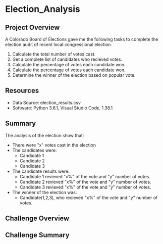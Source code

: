 # Election_Analysis

## Project Overview
A Colorado Board of Elections gave me the following tasks to complete the election audit of recent local congressional election.

1. Calculate the total number of votes cast.
2. Get a complete list of candidates who recieved votes.
3. Calculate the percentage of votes each candidate won.
4. Calculate the percentage of votes each candidate won.
5. Determine the winner of the election based on popular vote.

## Resources
- Data Source:  election_results.csv
- Software: Python 3.6.1, Visual Studio Code, 1.38.1

## Summary
The analysis of the election show that:
- There were "x" votes cast in the election
- The candidates were:
  - Candidate 1
  - Candidate 2
  - Candidate 3
- The candidate results were:
  - Candidate 1 revieved "x%" of the vote and "y" number of votes.
  - Candidate 2 revieved "x%" of the vote and "y" number of votes.
  - Candidate 3 revieved "x%" of the vote and "y" number of votes.
- The winner of the election was:
  - Candidate(1,2,3), who recieved "x%" of the vote and "y" number of votes.
  
## Challenge Overview

## Challenge Summary
  
